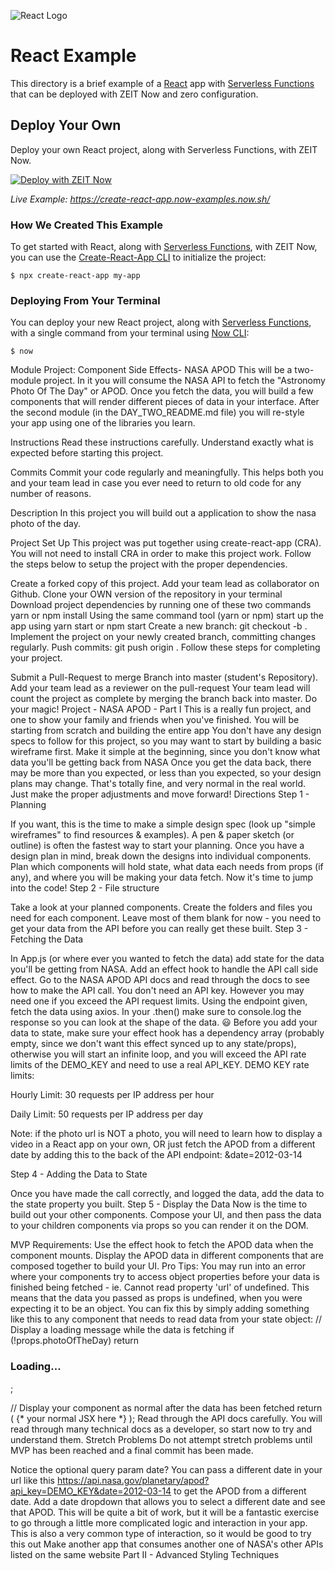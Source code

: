 ![React Logo](../../packages/frameworks/logos/react.svg)

# React Example

This directory is a brief example of a [React](https://reactjs.org/) app with [Serverless Functions](https://zeit.co/docs/v2/serverless-functions/introduction) that can be deployed with ZEIT Now and zero configuration.

## Deploy Your Own

Deploy your own React project, along with Serverless Functions, with ZEIT Now.

[![Deploy with ZEIT Now](https://zeit.co/button)](https://zeit.co/new/project?template=https://github.com/zeit/now/tree/master/examples/create-react-app-functions)

_Live Example: https://create-react-app.now-examples.now.sh/_

### How We Created This Example

To get started with React, along with [Serverless Functions](https://zeit.co/docs/v2/serverless-functions/introduction), with ZEIT Now, you can use the [Create-React-App CLI](https://reactjs.org/docs/create-a-new-react-app.html#create-react-app) to initialize the project:

```shell
$ npx create-react-app my-app
```

### Deploying From Your Terminal

You can deploy your new React project, along with [Serverless Functions](https://zeit.co/docs/v2/serverless-functions/introduction), with a single command from your terminal using [Now CLI](https://zeit.co/download):

```shell
$ now
```
Module Project: Component Side Effects- NASA APOD
This will be a two-module project. In it you will consume the NASA API to fetch the "Astronomy Photo Of The Day" or APOD. Once you fetch the data, you will build a few components that will render different pieces of data in your interface. After the second module (in the DAY_TWO_README.md file) you will re-style your app using one of the libraries you learn.

Instructions
Read these instructions carefully. Understand exactly what is expected before starting this project.

Commits
Commit your code regularly and meaningfully. This helps both you and your team lead in case you ever need to return to old code for any number of reasons.

Description
In this project you will build out a application to show the nasa photo of the day.

Project Set Up
This project was put together using create-react-app (CRA). You will not need to install CRA in order to make this project work. Follow the steps below to setup the project with the proper dependencies.

 Create a forked copy of this project.
 Add your team lead as collaborator on Github.
 Clone your OWN version of the repository in your terminal
 Download project dependencies by running one of these two commands yarn or npm install
 Using the same command tool (yarn or npm) start up the app using yarn start or npm start
 Create a new branch: git checkout -b <firstName-lastName>. Implement the project on your newly created <firstName-lastName> branch, committing changes regularly.
 Push commits: git push origin <firstName-lastName>.
Follow these steps for completing your project.

 Submit a Pull-Request to merge Branch into master (student's Repository).
 Add your team lead as a reviewer on the pull-request
 Your team lead will count the project as complete by merging the branch back into master.
 Do your magic!
Project - NASA APOD - Part I
This is a really fun project, and one to show your family and friends when you've finished.
You will be starting from scratch and building the entire app
You don't have any design specs to follow for this project, so you may want to start by building a basic wireframe first. Make it simple at the beginning, since you don't know what data you'll be getting back from NASA
Once you get the data back, there may be more than you expected, or less than you expected, so your design plans may change. That's totally fine, and very normal in the real world. Just make the proper adjustments and move forward!
Directions
Step 1 - Planning

 If you want, this is the time to make a simple design spec (look up "simple wireframes" to find resources & examples). A pen & paper sketch (or outline) is often the fastest way to start your planning.
 Once you have a design plan in mind, break down the designs into individual components.
 Plan which components will hold state, what data each needs from props (if any), and where you will be making your data fetch.
 Now it's time to jump into the code!
Step 2 - File structure

 Take a look at your planned components. Create the folders and files you need for each component.
 Leave most of them blank for now - you need to get your data from the API before you can really get these built.
Step 3 - Fetching the Data

 In App.js (or where ever you wanted to fetch the data) add state for the data you'll be getting from NASA.
 Add an effect hook to handle the API call side effect.
 Go to the NASA APOD API docs and read through the docs to see how to make the API call.
 You don't need an API key. However you may need one if you exceed the API request limits.
 Using the endpoint given, fetch the data using axios.
 In your .then() make sure to console.log the response so you can look at the shape of the data. 😃
 Before you add your data to state, make sure your effect hook has a dependency array (probably empty, since we don't want this effect synced up to any state/props), otherwise you will start an infinite loop, and you will exceed the API rate limits of the DEMO_KEY and need to use a real API_KEY.
DEMO KEY rate limits:

Hourly Limit: 30 requests per IP address per hour

Daily Limit: 50 requests per IP address per day

Note: if the photo url is NOT a photo, you will need to learn how to display a video in a React app on your own, OR just fetch the APOD from a different date by adding this to the back of the API endpoint: &date=2012-03-14

Step 4 - Adding the Data to State

 Once you have made the call correctly, and logged the data, add the data to the state property you built.
Step 5 - Display the Data Now is the time to build out your other components. Compose your UI, and then pass the data to your children components via props so you can render it on the DOM.

MVP Requirements:
 Use the effect hook to fetch the APOD data when the component mounts.
 Display the APOD data in different components that are composed together to build your UI.
Pro Tips:
You may run into an error where your components try to access object properties before your data is finished being fetched - ie. Cannot read property 'url' of undefined. This means that the data you passed as props is undefined, when you were expecting it to be an object. You can fix this by simply adding something like this to any component that needs to read data from your state object:
// Display a loading message while the data is fetching
if (!props.photoOfTheDay) return <h3>Loading...</h3>;

// Display your component as normal after the data has been fetched
return (
  {* your normal JSX here *}
);
Read through the API docs carefully. You will read through many technical docs as a developer, so start now to try and understand them.
Stretch Problems
Do not attempt stretch problems until MVP has been reached and a final commit has been made.

 Notice the optional query param date? You can pass a different date in your url like this https://api.nasa.gov/planetary/apod?api_key=DEMO_KEY&date=2012-03-14 to get the APOD from a different date. Add a date dropdown that allows you to select a different date and see that APOD. This will be quite a bit of work, but it will be a fantastic exercise to go through a little more complicated logic and interaction in your app. This is also a very common type of interaction, so it would be good to try this out
 Make another app that consumes another one of NASA's other APIs listed on the same website
Part II - Advanced Styling Techniques